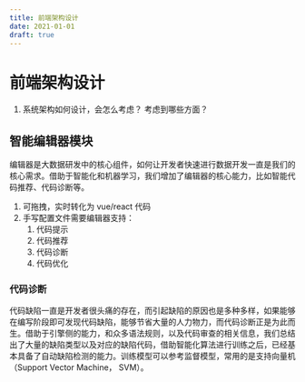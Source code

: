 ```yaml
---
title: 前端架构设计
date: 2021-01-01
draft: true
---
```


# 前端架构设计

1. 系统架构如何设计，会怎么考虑？ 考虑到哪些方面？

## 智能编辑器模块

编辑器是大数据研发中的核心组件，如何让开发者快速进行数据开发一直是我们的核心需求。借助于智能化和机器学习，我们增加了编辑器的核心能力，比如智能代码推荐、代码诊断等。

1. 可拖拽，实时转化为 vue/react 代码
2. 手写配置文件需要编辑器支持：
   1. 代码提示
   2. 代码推荐
   3. 代码诊断
   4. 代码优化

### 代码诊断

代码缺陷一直是开发者很头痛的存在，而引起缺陷的原因也是多种多样，如果能够在编写阶段即可发现代码缺陷，能够节省大量的人力物力，而代码诊断正是为此而生。借助于引擎侧的能力，和众多语法规则，以及代码审查的相关信息，我们总结出了大量的缺陷类型以及对应的缺陷代码，借助智能化算法进行训练之后，已经基本具备了自动缺陷检测的能力。训练模型可以参考监督模型，常用的是支持向量机（Support Vector Machine， SVM）。
